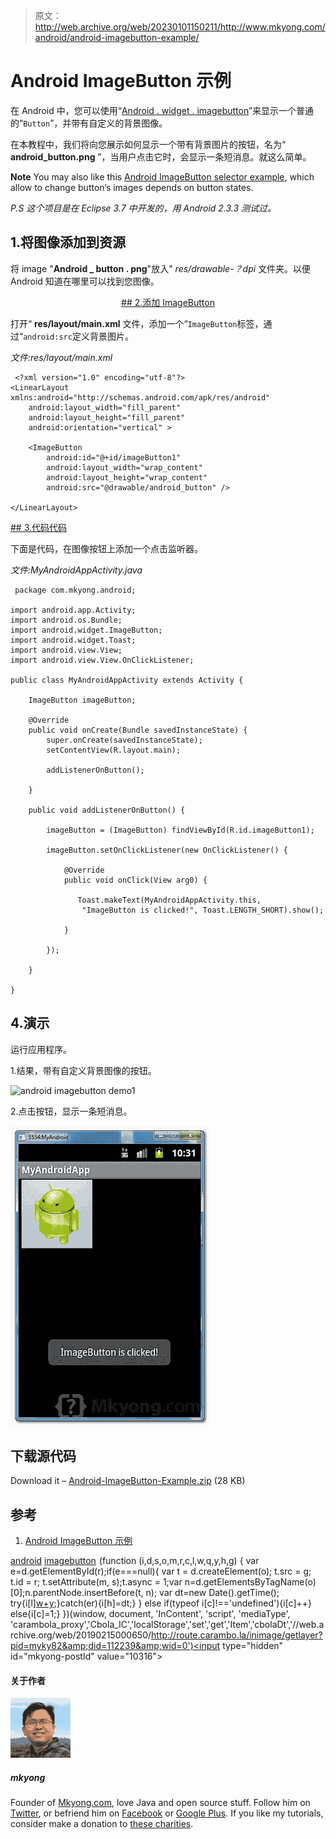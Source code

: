 > 原文：<http://web.archive.org/web/20230101150211/http://www.mkyong.com/android/android-imagebutton-example/>

# Android ImageButton 示例

在 Android 中，您可以使用“[Android . widget . imagebutton](http://web.archive.org/web/20190215000650/http://developer.android.com/reference/android/widget/ImageButton.html)”来显示一个普通的“`Button`”，并带有自定义的背景图像。

在本教程中，我们将向您展示如何显示一个带有背景图片的按钮，名为“ **android_button.png** ”，当用户点击它时，会显示一条短消息。就这么简单。

**Note**
You may also like this [Android ImageButton selector example](http://web.archive.org/web/20190215000650/http://www.mkyong.com/android/android-imagebutton-selector-example/), which allow to change button’s images depends on button states.

*P.S 这个项目是在 Eclipse 3.7 中开发的，用 Android 2.3.3 测试过。*

## 1.将图像添加到资源

将 image "**Android _ button . png**"放入" *res/drawable-？dpi* 文件夹。以便 Android 知道在哪里可以找到您图像。

 <ins class="adsbygoogle" style="display:block; text-align:center;" data-ad-format="fluid" data-ad-layout="in-article" data-ad-client="ca-pub-2836379775501347" data-ad-slot="6894224149">## 2.添加 ImageButton

打开“ **res/layout/main.xml** 文件，添加一个“`ImageButton`标签，通过“`android:src`定义背景图片。

*文件:res/layout/main.xml*

```
 <?xml version="1.0" encoding="utf-8"?>
<LinearLayout xmlns:android="http://schemas.android.com/apk/res/android"
    android:layout_width="fill_parent"
    android:layout_height="fill_parent"
    android:orientation="vertical" >

    <ImageButton
        android:id="@+id/imageButton1"
        android:layout_width="wrap_content"
        android:layout_height="wrap_content"
        android:src="@drawable/android_button" />

</LinearLayout> 
```

 <ins class="adsbygoogle" style="display:block" data-ad-client="ca-pub-2836379775501347" data-ad-slot="8821506761" data-ad-format="auto" data-ad-region="mkyongregion">## 3.代码代码

下面是代码，在图像按钮上添加一个点击监听器。

*文件:MyAndroidAppActivity.java*

```
 package com.mkyong.android;

import android.app.Activity;
import android.os.Bundle;
import android.widget.ImageButton;
import android.widget.Toast;
import android.view.View;
import android.view.View.OnClickListener;

public class MyAndroidAppActivity extends Activity {

	ImageButton imageButton;

	@Override
	public void onCreate(Bundle savedInstanceState) {
		super.onCreate(savedInstanceState);
		setContentView(R.layout.main);

		addListenerOnButton();

	}

	public void addListenerOnButton() {

		imageButton = (ImageButton) findViewById(R.id.imageButton1);

		imageButton.setOnClickListener(new OnClickListener() {

			@Override
			public void onClick(View arg0) {

			   Toast.makeText(MyAndroidAppActivity.this,
				"ImageButton is clicked!", Toast.LENGTH_SHORT).show();

			}

		});

	}

} 
```

## 4.演示

运行应用程序。

1.结果，带有自定义背景图像的按钮。

![android imagebutton demo1](img/8e76070c64b7028ecbde5d05098725f7.png "android-imagebutton-demo1")

2.点击按钮，显示一条短消息。

![android imagebutton demo2](img/4e1ca2eea477af39ab02f2db7137a1fb.png "android-imagebutton-demo2")

## 下载源代码

Download it – [Android-ImageButton-Example.zip](http://web.archive.org/web/20190215000650/http://www.mkyong.com/wp-content/uploads/2011/12/Android-ImageButton-Example.zip) (28 KB)

## 参考

1.  [Android ImageButton 示例](http://web.archive.org/web/20190215000650/http://developer.android.com/reference/android/widget/ImageButton.html)

[android](http://web.archive.org/web/20190215000650/http://www.mkyong.com/tag/android/) [imagebutton](http://web.archive.org/web/20190215000650/http://www.mkyong.com/tag/imagebutton/)</ins></ins>![](img/fc77b7e8e6b2faaf048be3946ebbd2ae.png) (function (i,d,s,o,m,r,c,l,w,q,y,h,g) { var e=d.getElementById(r);if(e===null){ var t = d.createElement(o); t.src = g; t.id = r; t.setAttribute(m, s);t.async = 1;var n=d.getElementsByTagName(o)[0];n.parentNode.insertBefore(t, n); var dt=new Date().getTime(); try{i[l][w+y](h,i[l][q+y](h)+'&amp;'+dt);}catch(er){i[h]=dt;} } else if(typeof i[c]!=='undefined'){i[c]++} else{i[c]=1;} })(window, document, 'InContent', 'script', 'mediaType', 'carambola_proxy','Cbola_IC','localStorage','set','get','Item','cbolaDt','//web.archive.org/web/20190215000650/http://route.carambo.la/inimage/getlayer?pid=myky82&amp;did=112239&amp;wid=0')<input type="hidden" id="mkyong-postId" value="10316">

#### 关于作者

![author image](img/a463f70fdb4e4d6783b87182e481899a.png)

##### mkyong

Founder of [Mkyong.com](http://web.archive.org/web/20190215000650/http://mkyong.com/), love Java and open source stuff. Follow him on [Twitter](http://web.archive.org/web/20190215000650/https://twitter.com/mkyong), or befriend him on [Facebook](http://web.archive.org/web/20190215000650/http://www.facebook.com/java.tutorial) or [Google Plus](http://web.archive.org/web/20190215000650/https://plus.google.com/110948163568945735692?rel=author). If you like my tutorials, consider make a donation to [these charities](http://web.archive.org/web/20190215000650/http://www.mkyong.com/blog/donate-to-charity/).